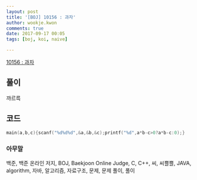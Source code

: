 ```yaml
---
layout: post
title: '[BOJ] 10156 : 과자'
author: wookje.kwon
comments: true
date: 2017-09-17 00:05
tags: [boj, koi, naive]

---
```


[10156 : 과자](https://www.acmicpc.net/problem/10156)

## 풀이

꺄르륵

## 코드

```cpp
main(a,b,c){scanf("%d%d%d",&a,&b,&c);printf("%d",a*b-c>0?a*b-c:0);}
```

### 아무말  
백준, 백준 온라인 저지, BOJ, Baekjoon Online Judge, C, C++, 씨, 씨쁠쁠, JAVA, algorithm, 자바, 알고리즘, 자료구조, 문제, 문제 풀이, 풀이